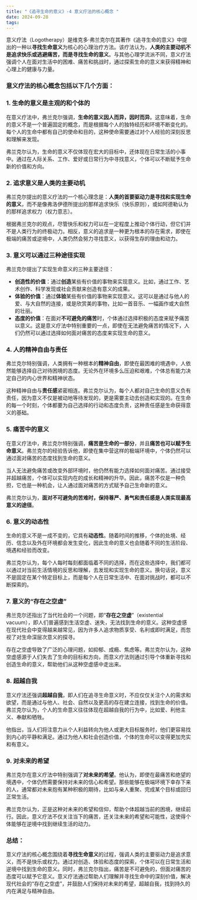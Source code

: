 ```yaml
---
title: "《追寻生命的意义》-4 意义疗法的核心概念 "
date: 2024-09-28
tags: 
---
```

意义疗法（Logotherapy）是维克多·弗兰克尔在其著作《追寻生命的意义》中提出的一种以**寻找生命意义**为核心的心理治疗方法。该疗法认为，**人类的主要动机不是追求快乐或逃避痛苦，而是寻找生命的意义**。与其他心理学流派不同，意义疗法强调个人在面对生活中的困难、痛苦和挑战时，通过探索生命的意义来获得精神和心理上的健康与力量。

### 意义疗法的核心概念包括以下几个方面：

### 1. **生命的意义是主观的和个体的**
在意义疗法中，弗兰克尔强调，**生命的意义因人而异，因时而异**。这意味着，生命的意义不是一个普遍固定的概念，而是根据每个人的独特经历和环境不断变化的。每个人的生命中都有自己的使命和目的，这种使命需要通过对个人经验的深刻反思和理解来发现。

弗兰克尔认为，生命的意义不仅体现在宏大的目标中，还体现在日常生活的小事中。通过在人际关系、工作、爱好或日常行为中寻找意义，个体可以不断赋予生命新的价值和方向。

### 2. **追求意义是人类的主要动机**
弗兰克尔提出的意义疗法的一个核心理念是：**人类的首要驱动力是寻找和实现生命的意义**，而不是像弗洛伊德所提出的那样追求快乐（快乐原则），或如阿德勒认为的那样追求权力（权力意志）。

根据弗兰克尔的观点，尽管快乐和权力可以在一定程度上推动个体行动，但它们并不是人类行为的终极动力。相反，意义的追求是一种更为根本的存在需求，即使在极端的痛苦或逆境中，人类仍然会努力寻找意义，以获得生存的理由和动力。

### 3. **意义可以通过三种途径实现**
弗兰克尔提出了实现生命意义的三种主要途径：

- **创造性的价值**：通过**创造**某些有价值的事物来实现意义。比如，通过工作、艺术创作、科学发现或社会贡献来创造有意义的成果。
- **体验的价值**：通过**体验**某些有价值的事物来实现意义。这可以是通过与他人的爱、与大自然的连接，或是欣赏美的事物，比如一首音乐、一幅画作或大自然的壮丽。
- **态度的价值**：在面对**不可避免的痛苦**时，个体通过选择积极的态度来赋予痛苦以意义。这是意义疗法中特别重要的一点，即使在无法避免痛苦的情况下，人们仍然可以通过选择如何面对痛苦的态度来实现生命的意义。

### 4. **人的精神自由与责任**
弗兰克尔特别强调，人类拥有一种根本的**精神自由**，即使在最困难的境遇中，人依然能够选择自己对待困境的态度。无论外在环境多么压迫和艰难，个体总有能力决定自己的内心世界和精神状态。

这种精神自由与**责任感**紧密相连。弗兰克尔认为，每个人都对自己生命的意义负有责任，因为意义不仅是被动地等待发现的，更是需要主动去创造和实现的。在生命的每一个时刻，个体都要为自己选择的行动和态度负责，这种责任感是生命获得意义的基础。

### 5. **痛苦中的意义**
在意义疗法中，弗兰克尔特别强调，**痛苦是生命的一部分**，并且**痛苦也可以赋予生命意义**。弗兰克尔的经验告诉他，即使在集中营这样的极端环境中，个体仍然可以通过面对痛苦的态度找到生命的意义。

当人无法避免痛苦或改变外部环境时，他仍然有能力选择如何面对痛苦。通过接受并超越痛苦，个体可以实现内在的成长和精神的升华。因此，痛苦不仅是一种负担，它也是一种机会，让人通过面对痛苦的方式赋予自己生命新的意义。

弗兰克尔认为，**面对不可避免的苦难时，保持尊严、勇气和责任感是人类实现最高意义的途径**。

### 6. **意义的动态性**
生命的意义不是一成不变的，它具有**动态性**。随着时间的推移，个体的处境、经历、信念以及外在环境都会发生变化，因此生命的意义也会随着不同的生活阶段、境遇和经验而改变。

弗兰克尔认为，每个人每时每刻都面临着不同的选择，而在这些选择中，我们都可以通过对当前生活情境的反思和理解，去发现和实现生命的意义。换句话说，意义不是固定在某个特定目标上，而是每个人在日常生活中、在面对挑战时，都可以不断探索的。

### 7. **意义的“存在之空虚”**
弗兰克尔还指出了当代社会的一个问题，即“**存在之空虚**”（existential vacuum），即人们普遍感到生活空虚、迷失，无法找到生命的意义。这种空虚感在现代社会中变得越来越常见，因为许多人追求物质享受、名利或即时满足，而忽视了对生命深层次意义的探寻。

存在之空虚导致了广泛的心理问题，如抑郁、成瘾、焦虑等。弗兰克尔认为，这种空虚感源于人们失去了生命的目标和方向，而意义疗法则通过引导个体重新寻找和创造生命的意义，帮助他们从这种空虚感中走出来。

### 8. **超越自我**
意义疗法还强调**超越自我**，即人们在追寻生命意义时，不应仅仅关注个人的需求和欲望，而是通过与他人、社会、自然以及更高的存在建立连接，找到生命的价值。弗兰克尔认为，个人的生命意义往往体现在超越自我的行为中，比如爱、利他主义、奉献和牺牲。

他指出，当人们将注意力从个人利益转向为他人或更大目标服务时，他们更容易找到内心的平静和满足。通过为他人和社会创造价值，个体的生命可以变得更加充实和有意义。

### 9. **对未来的希望**
弗兰克尔在意义疗法中特别强调了**对未来的希望**。他认为，即使在最痛苦和绝望的境遇中，个体仍然需要保持对未来的信心和希望。那些能够在极端环境下幸存下来的人，通常都对未来抱有某种积极的期待，比如与亲人重聚、完成某个目标或回归正常生活。

弗兰克尔认为，正是这种对未来的希望和信仰，帮助个体超越当前的困境，继续前行。因此，意义疗法不仅关注当下的痛苦，还关注未来的希望和可能性，这使得个体能够在逆境中找到继续生活的动力。

### 总结：
意义疗法的核心概念围绕着**寻找生命意义**的过程，强调人类的主要驱动力是追求意义，而不是快乐或权力。通过对创造、体验和态度的探索，个体可以在日常生活和逆境中找到生命的意义。同时，弗兰克尔指出，痛苦是不可避免的，但面对痛苦的态度可以赋予它意义。意义疗法通过帮助人们理解并寻找生命中的深刻价值，解决现代社会的“存在之空虚”，并鼓励人们保持对未来的希望，超越自我，找到持久的内在满足与精神自由。